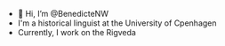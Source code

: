 - 👋 Hi, I’m @BenedicteNW
- I'm a historical linguist at the University of Cpenhagen
- Currently, I work on the Rigveda

<!---
BenedicteNW/BenedicteNW is a ✨ special ✨ repository because its `README.md` (this file) appears on your GitHub profile.
You can click the Preview link to take a look at your changes.
--->
